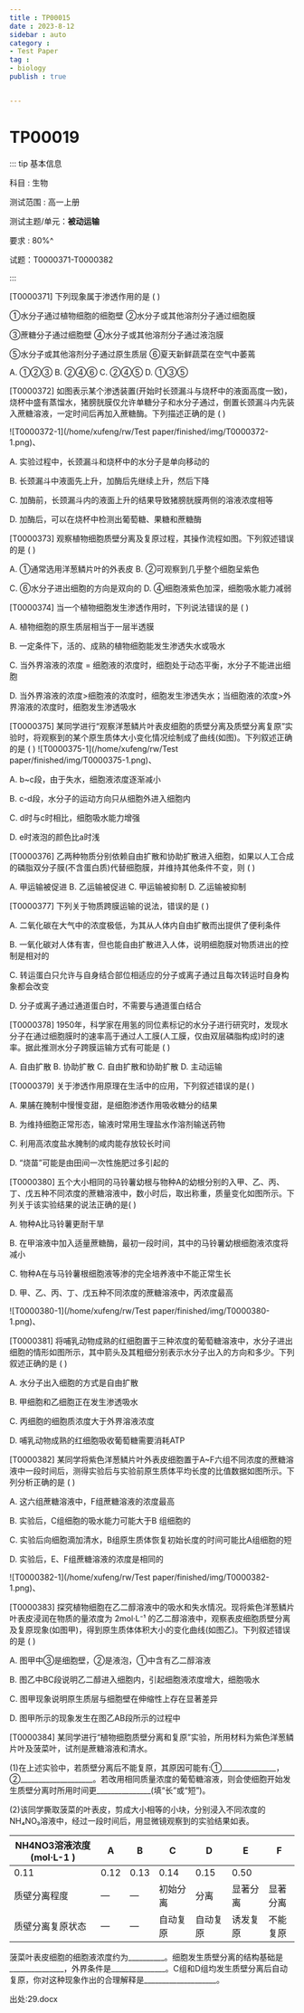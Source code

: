 ```yaml
---
title : TP00015
date : 2023-8-12
sidebar : auto
category : 
- Test Paper
tag : 
- biology
publish : true


---
```


# TP00019

::: tip 基本信息

科目 : 生物

测试范围 : 高一上册

测试主题/单元：**被动运输**

要求 : 80%^

试题：T0000371-T0000382

::: 

[T0000371] 下列现象属于渗透作用的是 (      )

①水分子通过植物细胞的细胞壁	②水分子或其他溶剂分子通过细胞膜

③蔗糖分子通过细胞壁	④水分子或其他溶剂分子通过液泡膜

⑤水分子或其他溶剂分子通过原生质层		⑥夏天新鲜蔬菜在空气中萎蔫

A. ①②③		B. ②④⑥		C. ②④⑤		D. ①③⑤

[T0000372] 如图表示某个渗透装置(开始时长颈漏斗与烧杯中的液面高度一致)，烧杯中盛有蒸馏水，猪膀胱膜仅允许单糖分子和水分子通过，倒置长颈漏斗内先装入蔗糖溶液，一定时间后再加入蔗糖酶。下列描述正确的是 (      )


![T0000372-1](/home/xufeng/rw/Test paper/finished/img/T0000372-1.png)、

A. 实验过程中，长颈漏斗和烧杯中的水分子是单向移动的

B. 长颈漏斗中液面先上升，加酶后先继续上升，然后下降

C. 加酶前，长颈漏斗内的液面上升的结果导致猪膀胱膜两侧的溶液浓度相等

D. 加酶后，可以在烧杯中检测出葡萄糖、果糖和蔗糖酶



[T0000373] 观察植物细胞质壁分离及复原过程，其操作流程如图。下列叙述错误的是 (      )

A. ①通常选用洋葱鳞片叶的外表皮		B. ②可观察到几乎整个细胞呈紫色

C. ⑥水分子进出细胞的方向是双向的	D. ④细胞液紫色加深，细胞吸水能力减弱

[T0000374] 当一个植物细胞发生渗透作用时，下列说法错误的是 (      )

A. 植物细胞的原生质层相当于一层半透膜

B. 一定条件下，活的、成熟的植物细胞能发生渗透失水或吸水

C. 当外界溶液的浓度 = 细胞液的浓度时，细胞处于动态平衡，水分子不能进出细胞

D. 当外界溶液的浓度>细胞液的浓度时，细胞发生渗透失水；当细胞液的浓度>外界溶液的浓度时，细胞发生渗透吸水

[T0000375] 某同学进行“观察洋葱鳞片叶表皮细胞的质壁分离及质壁分离复原”实验时，将观察到的某个原生质体大小变化情况绘制成了曲线(如图)。下列叙述正确的是 (      )
![T0000375-1](/home/xufeng/rw/Test paper/finished/img/T0000375-1.png)、

A. b~c段，由于失水，细胞液浓度逐渐减小

B. c-d段，水分子的运动方向只从细胞外进入细胞内

C. d时与c时相比，细胞吸水能力增强

D. e时液泡的颜色比a时浅

[T0000376] 乙两种物质分别依赖自由扩散和协助扩散进入细胞，如果以人工合成的磷脂双分子膜(不含蛋白质)代替细胞膜，并维持其他条件不变，则 (      )

A. 甲运输被促进		B. 乙运输被促进		C. 甲运输被抑制		D. 乙运输被抑制

[T0000377] 下列关于物质跨膜运输的说法，错误的是 (      )

A. 二氧化碳在大气中的浓度极低，为其从人体内自由扩散而出提供了便利条件

B. 一氧化碳对人体有害，但也能自由扩散进入人体，说明细胞膜对物质进出的控制是相对的

C. 转运蛋白只允许与自身结合部位相适应的分子或离子通过且每次转运时自身构象都会改变

D. 分子或离子通过通道蛋白时，不需要与通道蛋白结合

[T0000378] 1950年，科学家在用氢的同位素标记的水分子进行研究时，发现水分子在通过细胞膜时的速率高于通过人工膜(人工膜，仅由双层磷脂构成)时的速率。据此推测水分子跨膜运输方式有可能是 (      )

A. 自由扩散			B. 协助扩散		C. 自由扩散和协助扩散	D. 主动运输

[T0000379] 关于渗透作用原理在生活中的应用，下列叙述错误的是(      )

A. 果脯在腌制中慢慢变甜，是细胞渗透作用吸收糖分的结果

B. 为维持细胞正常形态，输液时常用生理盐水作溶剂输送药物

C. 利用高浓度盐水腌制的咸肉能存放较长时间

D. “烧苗”可能是由田间一次性施肥过多引起的

[T0000380] 五个大小相同的马铃薯幼根与物种A的幼根分别的入甲、乙、丙、丁、戊五种不同浓度的蔗糖溶液中，数小时后，取出称重，质量变化如图所示。下列关于该实验结果的说法正确的是(      )

A. 物种A比马铃薯更耐干旱

B. 在甲溶液中加入适量蔗糖酶，最初一段时间，其中的马铃薯幼根细胞液浓度将减小

C. 物种A在与马铃薯根细胞液等渗的完全培养液中不能正常生长

D. 甲、乙、丙、丁、戊五种不同浓度的蔗糖溶液中，丙浓度最高


![T0000380-1](/home/xufeng/rw/Test paper/finished/img/T0000380-1.png)、














[T0000381] 将哺乳动物成熟的红细胞置于三种浓度的葡萄糖溶液中，水分子进出细胞的情形如图所示，其中箭头及其粗细分别表示水分子出入的方向和多少。下列叙述正确的是 (      )

A. 水分子出入细胞的方式是自由扩散

B. 甲细胞和乙细胞正在发生渗透吸水

C. 丙细胞的细胞质浓度大于外界溶液浓度

D. 哺乳动物成熟的红细胞吸收葡萄糖需要消耗ATP

[T0000382] 某同学将紫色洋葱鳞片叶外表皮细胞置于A~F六组不同浓度的蔗糖溶液中一段时间后，测得实验后与实验前原生质体平均长度的比值数据如图所示。下列分析正确的是 (      )



A. 这六组蔗糖溶液中，F组蔗糖溶液的浓度最高

B. 实验后，C组细胞的吸水能力可能大于B 组细胞的

C. 实验后向细胞滴加清水，B组原生质体恢复初始长度的时间可能比A组细胞的短

D. 实验后，E、F组蔗糖溶液的浓度是相同的

![T0000382-1](/home/xufeng/rw/Test paper/finished/img/T0000382-1.png)、



















[T0000383] 探究植物细胞在乙二醇溶液中的吸水和失水情况。现将紫色洋葱鳞片叶表皮浸润在物质的量浓度为 2mol·L⁻¹ 的乙二醇溶液中，观察表皮细胞质壁分离及复原现象(如图甲)，得到原生质体体积大小的变化曲线(如图乙)。下列叙述错误的是 (      )

A. 图甲中③是细胞壁，②是液泡，①中含有乙二醇溶液

B. 图乙中BC段说明乙二醇进入细胞内，引起细胞液浓度增大，细胞吸水

C. 图甲现象说明原生质层与细胞壁在伸缩性上存在显著差异

D. 图甲所示的现象发生在图乙AB段所示的过程中

[T0000384] 某同学进行“植物细胞质壁分离和复原”实验，所用材料为紫色洋葱鳞片叶及菠菜叶，试剂是蔗糖溶液和清水。

(1)在上述实验中，若质壁分离后不能复原，其原因可能有:①_______________， ②____________________。若改用相同质量浓度的葡萄糖溶液，则会使细胞开始发生质壁分离时所用时间更_______________(填“长”或“短”)。

(2)该同学撕取菠菜的叶表皮，剪成大小相等的小块，分别浸入不同浓度的NH₄NO₃溶液中，经过一段时间后，用显微镜观察到的实验结果如表。

| NH4NO3溶液浓度 			(mol·L-1 			) | A    | B    | C        | D        | E        | F        |
| ------------------------------------------------- | ---- | ---- | -------- | -------- | -------- | -------- |
| 0.11                                              | 0.12 | 0.13 | 0.14     | 0.15     | 0.50     |          |
| 质壁分离程度                                      | —    | —    | 初始分离 | 分离     | 显著分离 | 显著分离 |
| 质壁分离复原状态                                  | —    | —    | 自动复原 | 自动复原 | 诱发复原 | 不能复原 |



菠菜叶表皮细胞的细胞液浓度约为__________。细胞发生质壁分离的结构基础是_______________，外界条件是_______________。C组和D组均发生质壁分离后自动复原，你对这种现象作出的合理解释是____________________。





出处:29.docx



